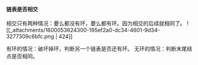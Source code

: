 
#### 链表是否相交
相交只有两种情况：要么都没有环，要么都有环。因为相交的后续就相同了。
![[_attachments/1600053624300-195ef2a0-dc34-4601-9d34-3277309c6bfc.png | 424]]

有环的情况：破坏掉环，判断另一个链表是否还有环。
无环的情况：判断末尾结点是否相同。
